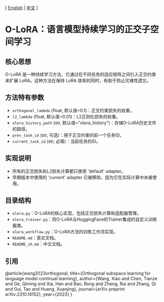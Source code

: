 [ [English](README.md) | [中文](README_zh.md) ]

# O-LoRA：语言模型持续学习的正交子空间学习

## 核心思想
O-LoRA 是一种持续学习方法，它通过在不同任务的适应矩阵之间引入正交约束来扩展 LoRA。这种方法在保持 LoRA 效率的同时，有助于防止灾难性遗忘。

## 方法特有参数
- `orthogonal_lambda` (float, 默认值=0.1)：正交约束损失的权重。
- `l2_lambda` (float, 默认值=0.01)：L2正则化损失的权重。
- `olora_history_path` (str, 默认值="olora_history")：存储O-LoRA历史文件的路径。
- `prev_task_id` (str, 可选)：用于正交约束的前一个任务ID。
- `current_task_id` (str, 必需)：当前任务的ID。

## 实现说明
- 所有的正交损失和L2损失计算都只使用 'default' adapter。
- 早期版本中使用的 'current' adapter 已被移除，因为它在实际计算中未被使用。

## 目录结构
- `olora.py`：O-LoRA的核心实现，包括正交损失计算和适配器管理。
- `olora_trainer.py`：将O-LoRA与HuggingFace的Trainer集成的自定义训练器类。
- `olora_workflow.py`：O-LoRA方法的训练工作流实现。
- `README.md`：英文文档。
- `README_zh.md`：中文文档。

## 引用
@article{wang2023orthogonal,
  title={Orthogonal subspace learning for language model continual learning},
  author={Wang, Xiao and Chen, Tianze and Ge, Qiming and Xia, Han and Bao, Rong and Zheng, Rui and Zhang, Qi and Gui, Tao and Huang, Xuanjing},
  journal={arXiv preprint arXiv:2310.14152},
  year={2023}
}